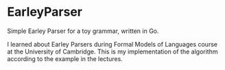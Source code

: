 # EarleyParser
Simple Earley Parser for a toy grammar, written in Go. 

I learned about Earley Parsers during Formal Models of Languages course at the University of Cambridge.
This is my implementation of the algorithm according to the example in the lectures. 
